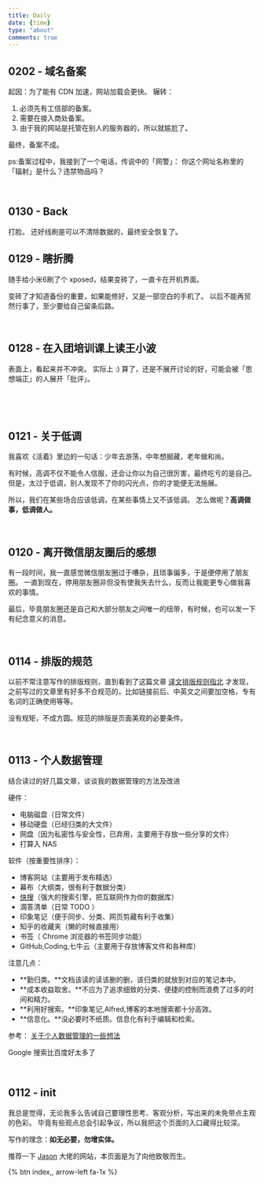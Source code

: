 ```yaml
---
title: Daily      
date: {time}
type: "about"
comments: true
---
```



## 0202 - 域名备案

起因：为了能有 CDN 加速，网站加载会更快。
辗转：
1. 必须先有工信部的备案。
2. 需要在接入商处备案。
2. 由于我的网站是托管在别人的服务器的，所以就尴尬了。

最终，备案不成。

ps:备案过程中，我接到了一个电话，传说中的「网警」：
你这个网址名称里的「辐射」是什么？违禁物品吗？


&nbsp; 

## 0130 - Back

打脸。
还好线刷是可以不清除数据的，最终安全恢复了。


## 0129 - 瞎折腾

随手给小米6刷了个 xposed，结果变砖了，一直卡在开机界面。

变砖了才知道备份的重要，如果能修好，又是一部空白的手机了。
以后不能再贸然行事了，至少要给自己留条后路。

&nbsp; 

## 0128 - 在入团培训课上读王小波

表面上，看起来并不冲突。
实际上 :)
算了，还是不展开讨论的好，可能会被「思想端正」的人展开「批评」。


&nbsp; 


&nbsp; 

## 0121 - 关于低调

我喜欢《活着》里边的一句话：少年去游荡，中年想掘藏，老年做和尚。

有时候，高调不仅不能令人信服，还会让你以为自己很厉害，最终吃亏的是自己。
但是，太过于低调，别人发现不了你的闪光点，你的才能便无法施展。

所以，我们在某些场合应该低调，在某些事情上又不该低调。
怎么做呢？**高调做事，低调做人。**

&nbsp; 

## 0120 - 离开微信朋友圈后的感想

有一段时间，我一直感觉微信朋友圈过于嘈杂，且琐事偏多，于是便停用了朋友圈。
一直到现在，停用朋友圈非但没有使我失去什么，反而让我能更专心做我喜欢的事情。

最后，毕竟朋友圈还是自己和大部分朋友之间唯一的纽带，有时候，也可以发一下有纪念意义的消息。

&nbsp; 

## 0114 - 排版的规范

以前不常注意写作的排版规则，直到看到了这篇文章 [译文排版规则指北](https://github.com/xitu/gold-miner/wiki/%E8%AF%91%E6%96%87%E6%8E%92%E7%89%88%E8%A7%84%E5%88%99%E6%8C%87%E5%8C%97#%E9%93%BE%E6%8E%A5%E4%B9%8B%E9%97%B4%E5%A2%9E%E5%8A%A0%E7%A9%BA%E6%A0%BC) 
才发现，之前写过的文章里有好多不合规范的，比如链接前后、中英文之间要加空格，专有名词的正确使用等等。

没有规矩，不成方圆。规范的排版是页面美观的必要条件。

&nbsp; 


## 0113 - 个人数据管理

结合读过的好几篇文章，谈谈我的数据管理的方法及改进

硬件：
* 电脑磁盘（日常文件）
* 移动硬盘（已经归类的大文件）
* 网盘（因为私密性与安全性，已弃用，主要用于存放一些分享的文件）
* 打算入 NAS

软件（按重要性排序）：
* 博客网站（主要用于发布精选）
* 幕布（大纲类，很有利于数据分类）
* [快搜](http://search.chongbuluo.com/)（强大的搜索引擎，把互联网作为你的数据库）
* 滴答清单（日常 TODO ）
* 印象笔记（便于同步、分类、网页剪藏有利于收集）
* 知乎的收藏夹（懒的时候直接用）
* 书签（ Chrome 浏览器的书签同步功能）
* GitHub,Coding,七牛云（主要用于存放博客文件和各种库）

注意几点：
* **勤归类。**文档该读的读该删的删，该归类的就放到对应的笔记本中。
* **成本收益取舍。**不应为了追求细致的分类、便捷的控制而浪费了过多的时间和精力。
* **利用好搜索。**印象笔记,Alfred,博客的本地搜索都十分高效。
* **信息化。**没必要时不纸质。信息化有利于编辑和检索。


参考：
[关于个人数据管理的一些想法](http://www.unicell.info/2011/11/personal-data-management/)


Google 搜索比百度好太多了

&nbsp; 

## 0112 - init

我总是觉得，无论我多么告诫自己要理性思考、客观分析，写出来的未免带点主观的色彩。
毕竟有些观点总会引起争议，所以我把这个页面的入口藏得比较深。

写作的理念：**如无必要，勿增实体。**

推荐一下 [Jason](https://atjason.com/) 大佬的网站，本页面是为了向他致敬而生。


{% btn index,, arrow-left fa-1x %}